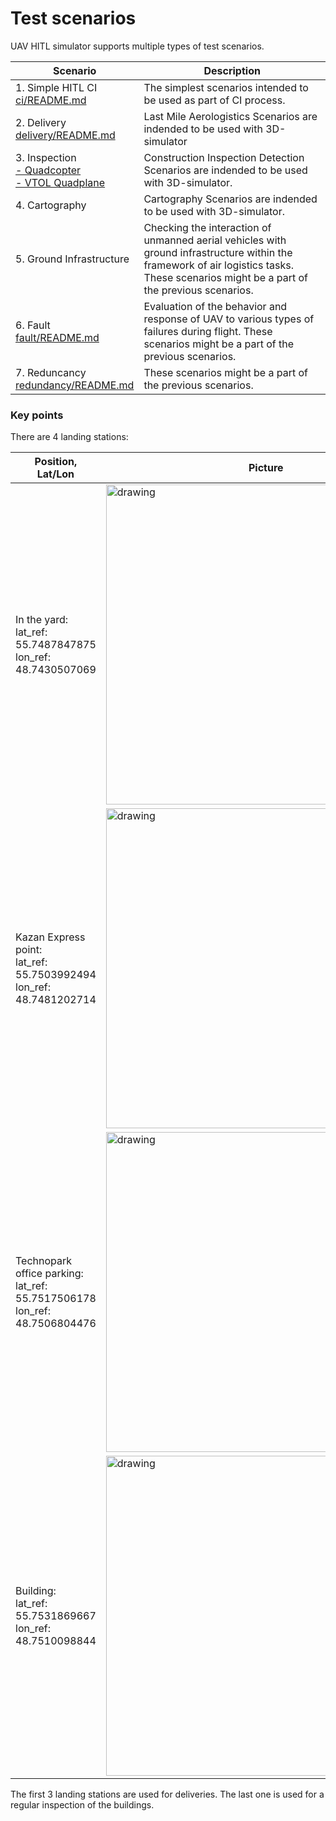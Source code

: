 # Test scenarios

UAV HITL simulator supports multiple types of test scenarios.

| Scenario | Description |
| -------- | ----------- |
| 1. Simple HITL CI </br> [ci/README.md](ci/README.md) | The simplest scenarios intended to be used as part of CI process. |
| 2. Delivery </br> [delivery/README.md](delivery/README.md) | Last Mile Aerologistics Scenarios are indended to be used with 3D-simulator |
| 3. Inspection </br> [- Quadcopter](inspection/README.md) </br> [- VTOL Quadplane](inspection_vtol/README.md) | Construction Inspection Detection Scenarios are indended to be used with 3D-simulator. |
| 4. Cartography | Cartography Scenarios are indended to be used with 3D-simulator. |
| 5. Ground Infrastructure | Checking the interaction of unmanned aerial vehicles with ground infrastructure within the framework of air logistics tasks. These scenarios might be a part of the previous scenarios. |
| 6. Fault </br> [fault/README.md](fault/README.md) | Evaluation of the behavior and response of UAV to various types of failures during flight. These scenarios might be a part of the previous scenarios. |
| 7. Reduncancy </br> [redundancy/README.md](redundancy/README.md) | These scenarios might be a part of the previous scenarios. |

### Key points



There are 4 landing stations:

| Position, Lat/Lon               | Picture |
| ------------------------- | ------- |
| In the yard: </br> lat_ref: 55.7487847875 </br> lon_ref: 48.7430507069 | <img src="https://github.com/ZilantRobotics/innopolis_vtol_dynamics/wiki/assets/landing_station_yard.png" alt="drawing" width="512"/> |  |
| Kazan Express point: </br> lat_ref: 55.7503992494 </br> lon_ref: 48.7481202714 | <img src="https://github.com/ZilantRobotics/innopolis_vtol_dynamics/wiki/assets/landing_station_kazanexpress.png" width="512" alt="drawing"/> |
| Technopark office parking: </br> lat_ref: 55.7517506178 </br> lon_ref: 48.7506804476 | <img src="https://github.com/ZilantRobotics/innopolis_vtol_dynamics/wiki/assets/landing_station_technopark.png" width="512" alt="drawing"/> |
| Building: </br> lat_ref: 55.7531869667 </br> lon_ref: 48.7510098844 | <img src="https://github.com/ZilantRobotics/innopolis_vtol_dynamics/wiki/assets/landing_station_building.png" width="512" alt="drawing"/> |

The first 3 landing stations are used for deliveries. The last one is used for a regular inspection of the buildings.
